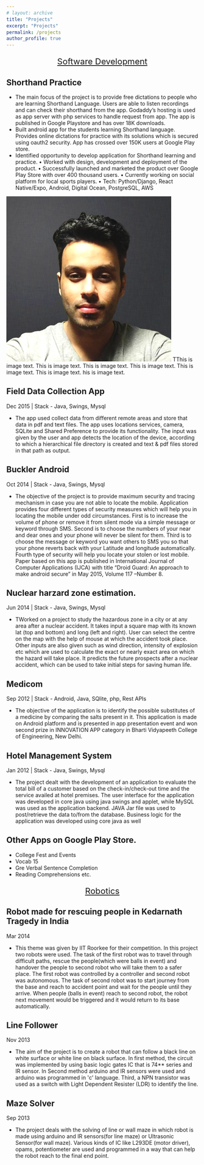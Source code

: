 ```yaml
---
# layout: archive
title: "Projects"
excerpt: "Projects"
permalink: /projects
author_profile: true
---
```


<p style="text-align:center;font-size:22px;"><u>Software Development</u></p>






Shorthand Practice 
------
* The main focus of the project is to provide free dictations to people who are learning Shorthand Language. Users are able to listen recordings and can check their shorthand from the app. Godaddy’s hosting is used as app server with php services to handle request from app. The app is published in Google Playstore and has over 18K downloads.
* Built android app for the students learning Shorthand language. Provides online dictations for practice with its solutions which is secured using oauth2 security. App has crossed over 150K users at Google Play store.
* Identified opportunity to develop application for Shorthand learning and practice.
• Worked with design, development and deployment of the product.
• Successfully launched and marketed the product over Google Play Store with over 400 thousand users.
• Currently working on social platform for local sports players.
• Tech: Python/Django, React Native/Expo, Android, Digital Ocean, PostgreSQL, AWS


<img src="/images/profile_pic.png">
TThis is image text. This is image text. This is image text. This is image text. This is image text. This is image text. his is image text. 

Field Data Collection App 
------
Dec 2015 | Stack - Java, Swings, Mysql 
* The app used collect data from different remote areas and store that data in pdf and text files. The app uses locations services, camera, SQLite and Shared Preference to provide its functionality. The input was given by the user and app detects the location of the device, according to which a hierarchical file directory is created and text & pdf files stored in that path as output.

Buckler Android
------
Oct 2014 | Stack - Java, Swings, Mysql 
* The objective of the project is to provide maximum security and tracing mechanism in case you are not able to locate the mobile. Application provides four different types of security measures which will help you in locating the mobile under odd circumstances. First is to increase the volume of phone or remove it from silent mode via a simple message or keyword through SMS. Second is to choose the numbers of your near and dear ones and your phone will never be silent for them. Third is to choose the message or keyword you want others to SMS you so that your phone reverts back with your Latitude and longitude automatically. Fourth type of security will help you locate your stolen or lost mobile. Paper based on this app is published in International Journal of Computer Applications (IJCA) with title “Droid Guard: An approach to make android secure” in May 2015, Volume 117 –Number 8.

Nuclear harzard zone estimation.
------
Jun 2014 | Stack - Java, Swings, Mysql 
* TWorked on a project to study the hazardous zone in a city or at any area after a nuclear accident. It takes input a square map with its known lat (top and bottom) and long (left and right). User can select the centre on the map with the help of mouse at which the accident took place. Other inputs are also given such as wind direction, intensity of explosion etc which are used to calculate the exact or nearly exact area on which the hazard will take place. It predicts the future prospects after a nuclear accident, which can be used to take initial steps for saving human life.

Medicom
------
Sep 2012 | Stack - Android, Java, SQlite, php, Rest APIs
* The objective of the application is to identify the possible substitutes of a medicine by comparing the salts present in it. This application is made on Android platform and is presented in app presentation event and won second prize in INNOVATION APP category in Bharti Vidyapeeth College of Engineering, New Delhi.

Hotel Management System
------
Jan 2012 | Stack - Java, Swings, Mysql 
* The project dealt with the development of an application to evaluate the total bill of a customer based on the check-in/check-out time and the service availed at hotel premises. The user interface for the application was developed in core java using java swings and applet, while MySQL was used as the application backend. JAVA Jar file was used to post/retrieve the data to/from the database. Business logic for the application was developed using core java as well

Other Apps on Google Play Store.
------
* College Fest and Events
* Vocab 15
* Gre Verbal Sentence Completion
* Reading Comprehensions etc.

<p style="text-align:center;font-size:22px;"><u>Robotics</u></p>

Robot made for rescuing people in Kedarnath Tragedy in India
------
Mar 2014 
* This theme was given by IIT Roorkee for their competition. In this project two robots were used. The task of the first robot was to travel through difficult paths, rescue the people(which were balls in event) and handover the people to second robot who will take them to a safer place. The first robot was controlled by a controller and second robot was autonomous. The task of second robot was to start journey from the base and reach to accident point and wait for the people until they arrive. When people (balls in event) reach to second robot, the robot next movement would be triggered and it would return to its base automatically.

Line Follower 
------
Nov 2013 
* The aim of the project is to create a robot that can follow a black line on white surface or white line on black surface. In first method, the circuit was implemented by using basic logic gates IC that is 74** series and IR sensor. In Second method arduino and IR sensors were used and arduino was programmed in 'c' language. Third, a NPN transistor was used as a switch with Light Dependent Resister (LDR) to identify the line.

Maze Solver
------
Sep 2013  
* The project deals with the solving of line or wall maze in which robot is made using arduino and IR sensors(for line maze) or Ultrasonic Sensor(for wall maze). Various kinds of IC like L293DE (motor driver), opams, potentiometer are used and programmed in a way that can help the robot reach to the final end point.